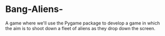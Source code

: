 # Bang-Aliens-
A game where we'll use the Pygame package to develop a game in which the aim is to shoot down a fleet of aliens as they drop down the screen.
